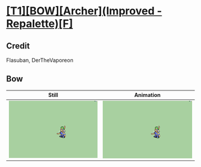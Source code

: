 # [\[T1\]\[BOW\]\[Archer\]\(Improved - Repalette\)\[F\]](../)

## Credit

Flasuban, DerTheVaporeon
	
## Bow

| Still | Animation |
| :---: | :-------: |
| ![Bow still](./Bow_000.png) | ![Bow animation](./Bow.gif) |
